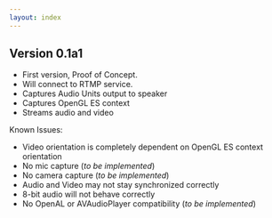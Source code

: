 ```yaml
---
layout: index
---
```



Version 0.1a1
----

- First version, Proof of Concept.
- Will connect to RTMP service.
- Captures Audio Units output to speaker
- Captures OpenGL ES context
- Streams audio and video

Known Issues:
- Video orientation is completely dependent on OpenGL ES context orientation
- No mic capture (*to be implemented*)
- No camera capture  (*to be implemented*)
- Audio and Video may not stay synchronized correctly
- 8-bit audio will not behave correctly
- No OpenAL or AVAudioPlayer compatibility (*to be implemented*)
